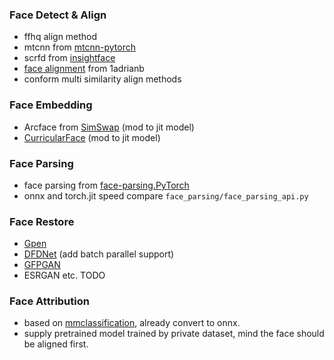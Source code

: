 ### Face Detect & Align

- ffhq align method
- mtcnn from [mtcnn-pytorch](https://github.com/TropComplique/mtcnn-pytorch)
- scrfd from [insightface](https://github.com/deepinsight/insightface/tree/master/detection/scrfd)
- [face alignment](https://github.com/1adrianb/face-alignment) from 1adrianb
- conform multi similarity align methods


### Face Embedding

- Arcface from [SimSwap](https://github.com/neuralchen/SimSwap) (mod to jit model)
- [CurricularFace](https://github.com/HuangYG123/CurricularFace) (mod to jit model)

### Face Parsing

- face parsing from [face-parsing.PyTorch](https://github.com/zllrunning/face-parsing.PyTorch)
- onnx and torch.jit speed compare `face_parsing/face_parsing_api.py`

### Face Restore 

- [Gpen](https://github.com/yangxy/GPEN)
- [DFDNet](https://github.com/csxmli2016/DFDNet) (add batch parallel support)
- [GFPGAN](https://github.com/TencentARC/GFPGAN)
- ESRGAN etc. TODO

### Face Attribution

- based on [mmclassification](https://github.com/open-mmlab/mmclassification), already convert to onnx.
- supply pretrained model trained by private dataset, mind the face should be aligned first.